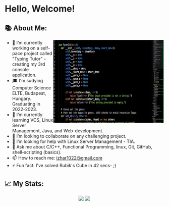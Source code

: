 # Hello, Welcome! 
## 📚 About Me:
<a href="https://github.com/izitPro/"><img align="right" width="350" height="263" src="https://github.com/izitPro/izitPro/blob/master/misc/prof.gif"></a>
  - 🔭 I’m currently working on a self-pace project called "Typing Tutor" - creating my 3rd console application.
  - 🎓 I'm sudying Computer Science ELTE, Budapest, Hungary. Graduating in 2022-2023.
  - 🌱 I’m currently learning VCS, Linux Server Management, Java, and Web-development. 
  - 👯 I’m looking to collaborate on any challenging project. 
  - 🤔 I’m looking for help with Linux Server Management - TIA.
  - 💬 Ask me about C/C++, Functional Programming, linux, Git, GitHub, shell-scripting (basics).
  - 📫 How to reach me: izhar1022@gmail.com
  - ⚡ Fun fact: I've solved Rubik's Cube in 42 secs- ;)

## 📈 My Stats:
<p align="center">
<a href="https://github-readme-stats.vercel.app/api?username=izitPro&count_private=true&show_icons=true&theme=gruvbox">
  <img src="https://github-readme-stats.vercel.app/api?username=izitPro&count_private=true&show_icons=true&theme=gruvbox" /></a>
<a href="https://github.com/izitPro/">
  <img width = "40%"src="https://github-readme-stats.vercel.app/api/top-langs/?username=izitPro&layout=compact&theme=gruvbox" /></a>
  
<p>&nbsp;</p>
